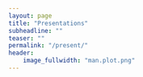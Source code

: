 ```yaml
---
layout: page
title: "Presentations"
subheadline: ""
teaser: ""
permalink: "/present/"
header:
    image_fullwidth: "man.plot.png"
---
```


